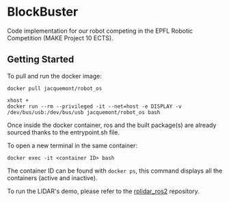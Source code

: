 # BlockBuster
Code implementation for our robot competing in the EPFL Robotic Competition (MAKE Project 10 ECTS).

## Getting Started

To pull and run the docker image:
```
docker pull jacquemont/robot_os

xhost +
docker run --rm --privileged -it --net=host -e DISPLAY -v /dev/bus/usb:/dev/bus/usb jacquemont/robot_os bash
```
Once inside the docker container, ros and the built package(s) are already sourced thanks to the entrypoint.sh file.

To open a new terminal in the same container:
```
docker exec -it <container ID> bash
```
The container ID can be found with `docker ps`, this command displays all the containers (active and inactive).

To run the LIDAR's demo, please refer to the [rplidar_ros2](https://github.com/babakhani/rplidar_ros2) repository.


